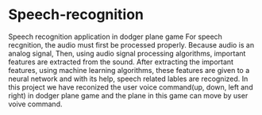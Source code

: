 # Speech-recognition
Speech recognition application in dodger plane game
For speech recgnition, the audio must first be processed properly. Because audio is an analog signal,
Then, using audio signal processing algorithms, important features are extracted from the sound.
After extracting the important features, using machine learning algorithms, these features are given to a neural network and with its help, speech related lables are recognized.
In this project we have reconized the user voice command(up, down, left and right) in dodger plane game and the plane in this game can move by user voive command.
